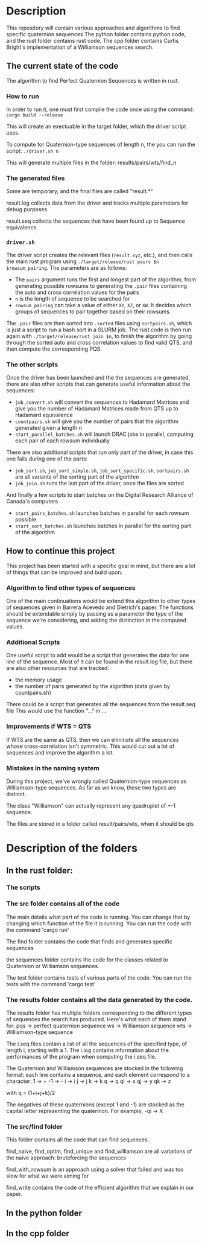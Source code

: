 # Description

This repository will contain various approaches and algorithms to find specific quaternion sequences
The python folder contains python code, and the rust folder contains rust code.
The cpp folder contains Curtis Bright's implementation of a Williamson sequences search.

## The current state of the code

The algorithm to find Perfect Quaternion Sequences is written in rust.

### How to run

In order to run it, one must first compile the code once using the command:
`cargo build --release`

This will create an exectuable in the target folder, which the driver script uses.

To compute for Quaternion-type sequences of length n, the you can run the script:
`./driver.sh n`

This will generate multiple files in the folder:
results/pairs/wts/find_n

### The generated files

Some are temporary, and the final files are called "result.*"

result.log collects data from the driver and tracks multiple parameters for debug purposes.

result.seq collects the sequences that have been found up to Sequence equivalence.


### `driver.sh`
The driver script creates the relevant files (`result.xyz`, etc.), and then calls the main rust program using `./target/release/rust pairs $n $rowsum_pairing`. The parameters are as follows:
* The `pairs` argument runs the first and longest part of the algorithm, from generating possible rowsums to generating the `.pair` files containing the auto and cross correlation values for the pairs
* `n` is the length of sequence to be searched for
* `rowsum_pairing` can take a value of either `XY`, `XZ`, or `XW`. It decides which groups of sequences to pair together based on their rowsums.

The `.pair` files are then sorted into `.sorted` files using `sortpairs.sh`, which is just a script to run a bash sort in a SLURM job. The rust code is then run again with `./target/release/rust join $n`, to finish the algorithm by going through the sorted auto and cross correlation values to find valid QTS, and then compute the corresponding PQS.

### The other scripts

Once the driver has been launched and the the sequences are generated, there are also other scripts that can generate useful information about the sequences:

* `job_convert.sh` will convert the sequences to Hadamard Matrices and give you the number of Hadamard Matrices made from QTS up to Hadamard equivalence
* `countpairs.sh` will give you the number of pairs that the algorithm generated given a length n
* `start_parallel_batches.sh` will launch DRAC jobs in parallel, computing each pair of each rowsum individually


There are also additional scripts that run only part of the driver, in case this one fails during one of the parts:


* `job_sort.sh`, `job_sort_simple.sh`, `job_sort_specific.sh`, `sortpairs.sh` are all variants of the sorting part of the algorithm
* `job_join.sh` runs the last part of the driver, once the files are sorted


And finally a few scripts to start batches on the Digital Research Alliance of Canada's computers

* `start_pairs_batches.sh` launches batches in parallel for each rowsum possible
* `start_sort_batches.sh` launches batches in parallel for the sorting part of the algorithm



## How to continue this project

This project has been started with a specific goal in mind, but there are a lot of things that can be improved and build upon.

### Algorithm to find other types of sequences

One of the main continuations would be extend this algorithm to other types of sequences given in Barrera Acevedo and Dietrich's paper.
The functions should be extendable simply by passing as a parameter the type of the sequence we're considering, and adding the distinction in the computed values.


### Additional Scripts

One useful script to add would be a script that generates the data for one line of the sequence.
Most of it can be found in the result.log file, but there are also other resources that are tracked:
- the memory usage
- the number of pairs generated by the algorithm (data given by countpairs.sh)

There could be a script that generates all the sequences from the result.seq file
This would use the function "..." in ...

### Improvements if WTS = QTS

If WTS are the same as QTS, then we can eliminate all the sequences whose cross-correlation isn't symmetric.
This would cut out a lot of sequences and improve the algorithm a lot.

### Mistakes in the naming system

During this project, we've wrongly called Quaternion-type sequences as Williamson-type sequences.
As far as we know, these two types are distinct.

The class "Williamson" can actually represent any quadruplet of +-1 sequence.

The files are stored in a folder called result/pairs/wts, when it should be qts








# Description of the folders

## In the rust folder:

### The scripts




### The src folder contains all of the code 

The main details what part of the code is running. You can change that by changing which function of the file it is running.
You can run the code with the command 'cargo run'

The find folder contains the code that finds and generates specific sequences

the sequences folder contains the code for the classes related to Quaternion or Williamson sequences.

The test folder contains tests of various parts of the code.
You can run the tests with the command 'cargo test'




### The results folder contains all the data generated by the code.

The results folder has multiple folders corresponding to the different types of sequences the search has produced.
Here's what each of them stand for:
pqs     -> perfect quaternion sequence
ws      -> Williamson sequence
wts     -> Williamson-type sequence


The i.seq files contain a list of all the sequences of the specified type, of length i, starting with a 1.
The i.log contains information about the performances of the program when computing the i.seq file.


The Quaternion and Williamson sequences are stocked in the following format:
each line contains a sequence, and each element correspond to a character:
1       -> +
-1      -> -
i       -> i
j       -> j
k       -> k
q       -> q
qi     -> x
qj     -> y
qk     -> z

with q = (1+i+j+k)/2

The negatives of these quaternions (except 1 and -1) are stocked as the capital letter representing the quaternion.
For example, -qi -> X

### The src/find folder

This folder contains all the code that can find sequences.

find_naive, find_optim, find_unique and find_williamson are all variations of the naive approach: bruteforcing the sequences

find_with_rowsum is an approach using a solver that failed and was too slow for what we were aiming for

find_write contains the code of the efficient algorithm that we explain in our paper.


## In the python folder


## In the cpp folder
